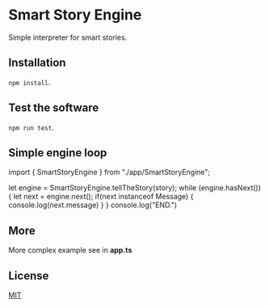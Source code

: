 # Smart Story Engine #

Simple interpreter for smart stories.

## Installation

<code>npm install</code>.

## Test the software

<code>npm run test</code>.

## Simple engine loop

  import { SmartStoryEngine } from "./app/SmartStoryEngine";

  let engine = SmartStoryEngine.tellTheStory(story);
  while (engine.hasNext()){
    let next = engine.next();
    if(next instanceof Message) {
      console.log(next.message)
    }
  }
  console.log("END.")

## More

More complex example see in **app.ts**

## License

[MIT](https://github.com/nishanths/license/blob/master/LICENSE)
